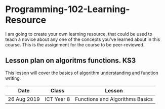 # Programming-102-Learning-Resource
I am going to create your own learning resource, that could be used to teach a novice about any one of the concepts you’ve learned about in this course.
This is the assignment for the course to be peer-reviewed.

## Lesson plan on algoritms functions. KS3

This lesson will cover the basics of algorithm understanding and function writing.

| Date  | Class | Lesson |
|-------|-------------|------|
| 26 Aug 2019 | ICT Year 8  | Functions and Algorithms Basics |
